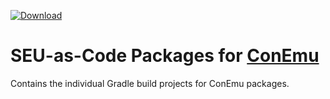 [ ![Download](https://api.bintray.com/packages/seu-as-code/maven/conemu/images/download.svg) ](https://bintray.com/seu-as-code/maven/conemu/_latestVersion)

# SEU-as-Code Packages for [ConEmu](http://conemu.github.io/)

Contains the individual Gradle build projects for ConEmu packages.

